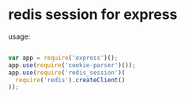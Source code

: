 # redis session for express

usage:

```javascript

var app = require('express')();
app.use(require('cookie-parser')());
app.use(require('redis_session')(
  require('redis').createClient()
));

```
